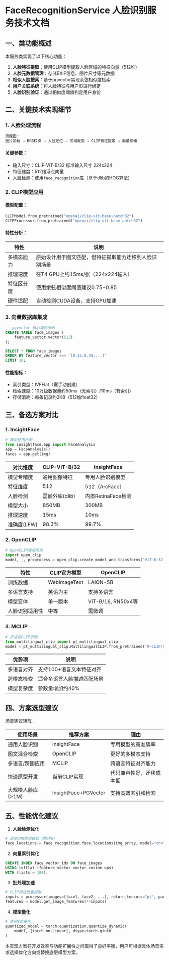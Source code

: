 
# FaceRecognitionService 人脸识别服务技术文档

## 一、类功能概述
本服务类实现了以下核心功能：
1. **人脸特征提取**：使用CLIP模型提取人脸区域的特征向量（512维）
2. **人脸元数据管理**：存储EXIF信息、图片尺寸等元数据
3. **相似人脸搜索**：基于pgvector实现余弦相似度检索
4. **用户关联系统**：将人脸特征与用户ID进行绑定
5. **人脸识别验证**：通过相似度阈值判定用户身份

## 二、关键技术实现细节

### 1. 人脸处理流程
```python
流程图：
图片加载 → RGB转换 → 人脸定位 → 区域裁剪 → CLIP特征提取 → 向量存储
```

#### 关键参数：
- 输入尺寸：CLIP-ViT-B/32 标准输入尺寸 224x224
- 特征维度：512维浮点向量
- 人脸检测：使用`face_recognition`库（基于dlib的HOG算法）

### 2. CLIP模型应用
#### 模型配置：
```python
CLIPModel.from_pretrained("openai/clip-vit-base-patch32")
CLIPProcessor.from_pretrained("openai/clip-vit-base-patch32")
```

#### 特性分析：
| 特性                | 说明                                                                 |
|---------------------|--------------------------------------------------------------------|
| 多模态能力          | 原始设计用于图文匹配，但特征提取能力迁移到人脸识别场景                      |
| 推理速度            | 在T4 GPU上约15ms/张（224x224输入）                                      |
| 特征区分度          | 使用余弦相似度阈值建议0.75-0.85                                         |
| 硬件适配            | 自动检测CUDA设备，支持GPU加速                                           |

### 3. 向量数据库集成
```sql
-- pgvector 核心操作示例
CREATE TABLE face_images (
    feature_vector vector(512)
);

SELECT * FROM face_images 
ORDER BY feature_vector <=> '[0.12,0.34,...]' 
LIMIT 10;
```

#### 性能指标：
- 索引类型：IVFFlat（需手动创建）
- 检索速度：10万级数据量约50ms（无索引）/10ms（有索引）
- 存储消耗：每条记录约2KB（512维float32）

## 三、备选方案对比

### 1. InsightFace
```python
# 典型使用示例
from insightface.app import FaceAnalysis
app = FaceAnalysis()
faces = app.get(img)
```

| 对比维度       | CLIP-ViT-B/32          | InsightFace            |
|---------------|------------------------|------------------------|
| 模型专精度     | 通用图像特征           | 专用人脸识别模型        |
| 特征维度       | 512                   | 512（ArcFace）         |
| 人脸检测       | 需额外库(dlib)         | 内置RetinaFace检测     |
| 模型大小       | 850MB                 | 300MB                  |
| 推理速度       | 15ms                  | 10ms                   |
| 准确度(LFW)    | 98.3%                 | 99.7%                  |

### 2. OpenCLIP
```python
# OpenCLIP使用示例
import open_clip
model, _, preprocess = open_clip.create_model_and_transforms('ViT-B-32', pretrained='laion2b_s34b_b79k')
```

| 特性            | CLIP官方模型          | OpenCLIP               |
|-----------------|----------------------|------------------------|
| 训练数据        | WebImageText         | LAION-5B               |
| 多语言支持      | 英语为主             | 支持多语言             |
| 模型变体        | 单一版本             | ViT-B/16, RN50x4等     |
| 人脸识别适用性  | 中等                 | 需微调                 |

### 3. MCLIP
```python
# 多语言CLIP示例
from multilingual_clip import pt_multilingual_clip
model = pt_multilingual_clip.MultilingualCLIP.from_pretrained('M-CLIP/XLM-Roberta-Large-Vit-B-32')
```

| 优势项          | 说明                             |
|-----------------|----------------------------------|
| 多语言对齐      | 支持100+语言文本特征对齐          |
| 跨模态检索      | 适合多语言人脸描述匹配场景          |
| 模型复杂度      | 参数量增加约40%                   |

## 四、方案选型建议

场景建议矩阵：

| 使用场景                  | 推荐方案        | 理由                             |
|--------------------------|-----------------|----------------------------------|
| 通用人脸识别              | InsightFace     | 专用模型的高准确率               |
| 图文混合检索              | OpenCLIP        | 更好的多模态支持                 |
| 多语言/跨国应用           | MCLIP           | 跨语言特征对齐能力               |
| 快速原型开发              | 当前CLIP实现    | 代码兼容性好，迁移成本低         |
| 大规模人脸库(>1M)         | InsightFace+PGVector | 支持高效索引和检索             |

## 五、性能优化建议

1. **人脸检测优化**
```python
# 启用CNN检测模式（需GPU）
face_locations = face_recognition.face_locations(img_array, model="cnn")
```

2. **向量索引优化**
```sql
CREATE INDEX face_vector_idx ON face_images 
USING ivfflat (feature_vector vector_cosine_ops)
WITH (lists = 100);
```

3. **批处理加速**
```python
# CLIP特征批量提取
inputs = processor(images=[face1, face2, ...], return_tensors="pt", padding=True)
features = model.get_image_features(**inputs)
```

4. **模型量化**
```python
# 使用8位量化
quantized_model = torch.quantization.quantize_dynamic(
    model, {torch.nn.Linear}, dtype=torch.qint8
)
```

本实现方案在开发效率与功能扩展性之间取得了良好平衡，用户可根据具体场景需求选择优化方向或替换底层模型方案。
